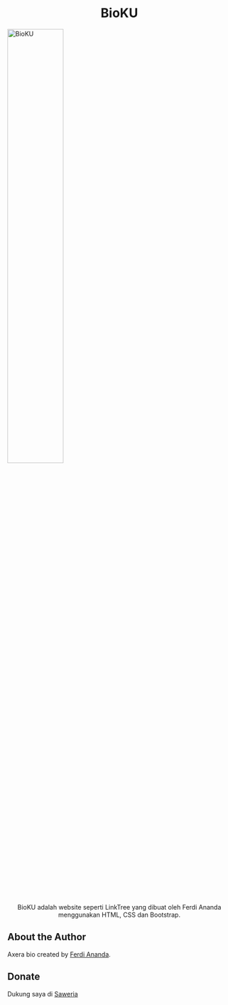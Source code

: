 

<h1 align="center">BioKU</h1>

<img src="https://ferdianandaid.github.io/bioku/img/profile.png" alt="BioKU" style="width: 50%; height: auto;" >

<p align="center">BioKU adalah website seperti LinkTree yang dibuat oleh Ferdi Ananda menggunakan HTML, CSS dan Bootstrap.</p>








## About the Author

Axera bio created by <a href="https://facebook.com/ferdiananda.27">Ferdi Ananda</a>.

## Donate

Dukung saya di <a href="https://saweria.co/ferdichocs" target="_blank">Saweria</a>
